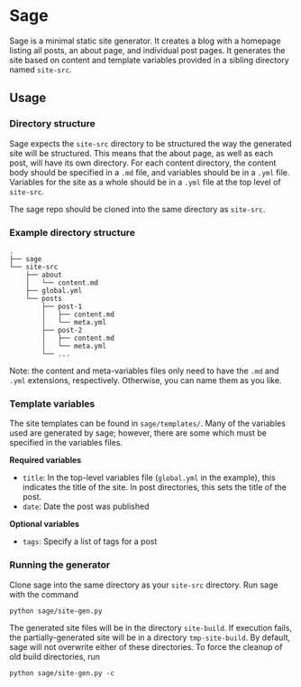# Sage
Sage is a minimal static site generator. It creates a blog with a homepage listing all posts, an about page, and individual post pages. It generates the site based on content and template variables provided in a sibling directory named `site-src`.

## Usage

### Directory structure

Sage expects the `site-src` directory to be structured the way the generated site will be structured. This means that the about page, as well as each post, will have its own directory. For each content directory, the content body should be specified in a `.md` file, and variables should be in a `.yml` file. Variables for the site as a whole should be in a `.yml` file at the top level of `site-src`.

The sage repo should be cloned into the same directory as `site-src`.

### Example directory structure
```
.
├── sage
└── site-src
    ├── about
    │   └── content.md
    ├── global.yml
    └── posts
        ├── post-1
        │   ├── content.md
        │   └── meta.yml
        ├── post-2
        │   ├── content.md
        │   └── meta.yml
        └── ...
```

Note: the content and meta-variables files only need to have the `.md` and `.yml` extensions, respectively. Otherwise, you can name them as you like.

### Template variables

The site templates can be found in `sage/templates/`. Many of the variables used are generated by sage; however, there are some which must be specified in the variables files.

**Required variables**
- `title`: In the top-level variables file (`global.yml` in the example), this indicates the title of the site. In post directories, this sets the title of the post.
- `date`: Date the post was published

**Optional variables**
- `tags`: Specify a list of tags for a post

### Running the generator

Clone sage into the same directory as your `site-src` directory. Run sage with the command
```
python sage/site-gen.py
```

The generated site files will be in the directory `site-build`. If execution fails, the partially-generated site will be in a directory `tmp-site-build`. By default, sage will not overwrite either of these directories. To force the cleanup of old build directories, run
```
python sage/site-gen.py -c
```
